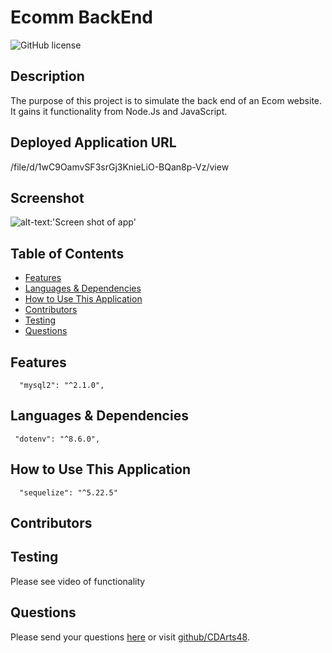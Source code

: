 # Ecomm BackEnd

![GitHub license](https://img.shields.io/badge/license-MIT-blue.svg)

## Description
The purpose of this project is to simulate the back end of an Ecom website. It gains it functionality from Node.Js and JavaScript.

## Deployed Application URL
/file/d/1wC9OamvSF3srGj3KnieLiO-BQan8p-Vz/view

## Screenshot
![alt-text:'Screen shot of app'](/file/d/1wC9OamvSF3srGj3KnieLiO-BQan8p-Vz/view)

## Table of Contents
* [Features](#features)
* [Languages & Dependencies](#languages--dependencies)
* [How to Use This Application](#how-to-use-this-application)
* [Contributors](#contributors)
* [Testing](#testing)
* [Questions](#questions)

## Features
      "mysql2": "^2.1.0",
  
## Languages & Dependencies
     "dotenv": "^8.6.0",
  
## How to Use This Application
      "sequelize": "^5.22.5"

  ## Contributors
  
  
## Testing
  Please see video of functionality

## Questions
  Please send your questions [here](mailto:cdartswebdev@gmail.com?subject=[GitHub]%20Dev%20Connect) or visit [github/CDArts48](https://github.com/CDArts48).


